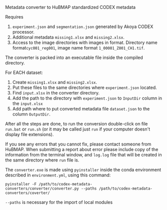Metadata converter to HuBMAP standardized CODEX metadata 

Requires
1. `experiment.json` and `segmentation.json` generated by Akoya CODEX processor.
2. Additional metadata `missing1.xlsx` and `missing2.xlsx`.
3. Access to the image directories with images in format. 
Directory name format`cyc001_reg001`, image name format `1_00001_Z001_CH1.tif`.


The converter is packed into an executable file inside the compiled directory.


For EACH dataset:
1. Create `missing1.xlsx` and `missing2.xlsx`.
2. Put these files to the same directories where `experiment.json` located.
3. Find `input.xlsx` in the converter directory.
4. Add the path to the directory with `experiment.json` to `InputDir` column in the `input.xlsx`
5. Add path where to put converted metadata file `dataset.json` to the column `OutputDir`.

After all the steps are done, to run the conversion double-click on file `run.bat` or `run.sh` 
(or it may be called just `run` if your computer doesn't display file extensions).

If you see any errors that you cannot fix, please contact someone from HuBMAP. 
When submitting a report about error please include copy of the information from the terminal window, and `log.log` 
file that will be created in the same directory where `run` file is.


The `converter.exe` is made using `pyinstaller` 
inside the conda environment described in `environment.yml`, using this command:

`pyinstaller -F /path/to/codex-metadata-converters/converter/converter.py --paths /path/to/codex-metadata-converters/coverter/` 

`--paths` is necessary for the import of local modules
